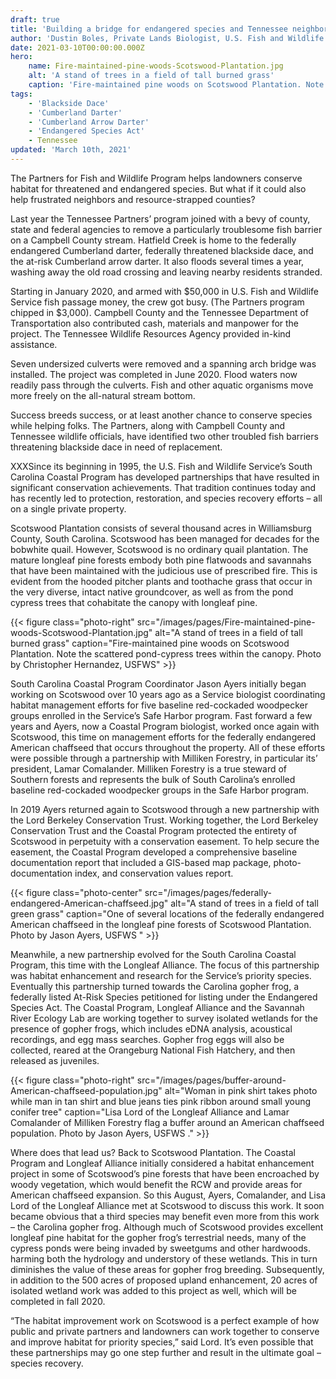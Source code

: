 ```yaml
---
draft: true
title: 'Building a bridge for endangered species and Tennessee neighbors'
author: 'Dustin Boles, Private Lands Biologist, U.S. Fish and Wildlife Service'
date: 2021-03-10T00:00:00.000Z
hero:
    name: Fire-maintained-pine-woods-Scotswood-Plantation.jpg
    alt: 'A stand of trees in a field of tall burned grass'
    caption: 'Fire-maintained pine woods on Scotswood Plantation. Note the scattered pond-cypress trees within the canopy. Photo by Christopher Hernandez, USFWS'
tags:
    - 'Blackside Dace'  
    - 'Cumberland Darter'
    - 'Cumberland Arrow Darter'
    - 'Endangered Species Act'
    - Tennessee
updated: 'March 10th, 2021'
---
```


The Partners for Fish and Wildlife Program helps landowners conserve habitat for threatened and endangered species. But what if it could also help frustrated neighbors and resource-strapped counties?

Last year the Tennessee Partners’ program joined with a bevy of county, state and federal agencies to remove a particularly troublesome fish barrier on a Campbell County stream. Hatfield Creek is home to the federally endangered Cumberland darter, federally threatened blackside dace, and the at-risk Cumberland arrow darter. It also floods several times a year, washing away the old road crossing and leaving nearby residents stranded.

Starting in January 2020, and armed with $50,000 in U.S. Fish and Wildlife Service fish passage money, the crew got busy. (The Partners program chipped in $3,000). Campbell County and the Tennessee Department of Transportation also contributed cash, materials and manpower for the project. The Tennessee Wildlife Resources Agency provided in-kind assistance.

Seven undersized culverts were removed and a spanning arch bridge was installed. The project was completed in June 2020. Flood waters now readily pass through the culverts. Fish and other aquatic organisms move more freely on the all-natural stream bottom. 

Success breeds success, or at least another chance to conserve species while helping folks. The Partners, along with Campbell County and Tennessee wildlife officials, have identified two other troubled fish barriers threatening blackside dace in need of replacement. 

XXXSince its beginning in 1995, the U.S. Fish and Wildlife Service’s South Carolina Coastal Program has developed partnerships that have resulted in significant conservation achievements. That tradition continues today and has recently led to protection, restoration, and species recovery efforts – all on a single private property.

Scotswood Plantation consists of several thousand acres in Williamsburg County, South Carolina. Scotswood has been managed for decades for the bobwhite quail. However, Scotswood is no ordinary quail plantation. The mature longleaf pine forests embody both pine flatwoods and savannahs that have been maintained with the judicious use of prescribed fire. This is evident from the hooded pitcher plants and toothache grass that occur in the very diverse, intact native groundcover, as well as from the pond cypress trees that cohabitate the canopy with longleaf pine.

{{< figure class="photo-right" src="/images/pages/Fire-maintained-pine-woods-Scotswood-Plantation.jpg" alt="A stand of trees in a field of tall burned grass" caption="Fire-maintained pine woods on Scotswood Plantation. Note the scattered pond-cypress trees within the canopy. Photo by Christopher Hernandez, USFWS" >}}

South Carolina Coastal Program Coordinator Jason Ayers initially began working on Scotswood over 10 years ago as a Service biologist coordinating habitat management efforts for five baseline red-cockaded woodpecker groups enrolled in the Service’s Safe Harbor program.  Fast forward a few years and Ayers, now a Coastal Program biologist, worked once again with Scotswood, this time on management efforts for the federally endangered American chaffseed that occurs throughout the property. All of these efforts were possible through a partnership with Milliken Forestry, in particular its’ president, Lamar Comalander. Milliken Forestry is a true steward of Southern forests and represents the bulk of South Carolina’s enrolled baseline red-cockaded woodpecker groups in the Safe Harbor program.

In 2019 Ayers returned again to Scotswood through a new partnership with the Lord Berkeley Conservation Trust. Working together, the Lord Berkeley Conservation Trust and the Coastal Program protected the entirety of Scotswood in perpetuity with a conservation easement. To help secure the easement, the Coastal Program developed a comprehensive baseline documentation report that included a GIS-based map package, photo-documentation index, and conservation values report.

{{< figure class="photo-center" src="/images/pages/federally-endangered-American-chaffseed.jpg" alt="A stand of trees in a field of tall green grass" caption="One of several locations of the federally endangered American chaffseed in the longleaf pine forests of Scotswood Plantation. Photo by Jason Ayers, USFWS " >}}

Meanwhile, a new partnership evolved for the South Carolina Coastal Program, this time with the Longleaf Alliance. The focus of this partnership was habitat enhancement and research for the Service’s priority species.  Eventually this partnership turned towards the Carolina gopher frog, a federally listed At-Risk Species petitioned for listing under the Endangered Species Act. The Coastal Program, Longleaf Alliance and the Savannah River Ecology Lab are working together to survey isolated wetlands for the presence of gopher frogs, which includes eDNA analysis, acoustical recordings, and egg mass searches. Gopher frog eggs will also be collected, reared at the Orangeburg National Fish Hatchery, and then released as juveniles.

{{< figure class="photo-right" src="/images/pages/buffer-around-American-chaffseed-population.jpg" alt="Woman in pink shirt takes photo while man in tan shirt and blue jeans ties pink ribbon around small young conifer tree" caption="Lisa Lord of the Longleaf Alliance and Lamar Comalander of Milliken Forestry flag a buffer around an American chaffseed population. Photo by Jason Ayers, USFWS ." >}}

Where does that lead us? Back to Scotswood Plantation. The Coastal Program and Longleaf Alliance initially considered a habitat enhancement project in some of Scotswood’s pine forests that have been encroached by woody vegetation, which would benefit the RCW and provide areas for American chaffseed expansion.  So this August, Ayers, Comalander, and Lisa Lord of the Longleaf Alliance met at Scotswood to discuss this work. It soon became obvious that a third species may benefit even more from this work – the Carolina gopher frog.  Although much of Scotswood provides excellent longleaf pine habitat for the gopher frog’s terrestrial needs, many of the cypress ponds were being invaded by sweetgums and other hardwoods. harming both the hydrology and understory of these wetlands. This in turn diminishes the value of these areas for gopher frog breeding. Subsequently, in addition to the 500 acres of proposed upland enhancement, 20 acres of isolated wetland work was added to this project as well, which will be completed in fall 2020.

“The habitat improvement work on Scotswood is a perfect example of how public and private partners and landowners can work together to conserve and improve habitat for priority species,” said Lord. It’s even possible that these partnerships may go one step further and result in the ultimate goal – species recovery.
